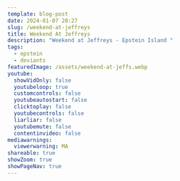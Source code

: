 ```yaml
---
template: blog-post
date: 2024-01-07 20:27
slug: /weekend-at-jeffreys
title: Weekend At Jeffreys
description: "Weekend at Jeffreys - Epstein Island "
tags:
  - epstein
  - deviants
featuredImage: /assets/weekend-at-jeffs.webp
youtube:
  showVidOnly: false
  youtubeloop: true
  customcontrols: false
  youtubeautostart: false
  clicktoplay: false
  youtubecontrols: false
  liarliar: false
  youtubemute: false
  contentinvideo: false
mediawarnings:
  viewerwarning: MA
shareable: true
showZoom: true
showPageNav: true
---
```

